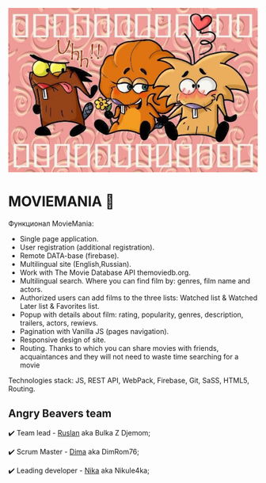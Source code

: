 ![Logo](./src/images/3_beavers.jpg)

# MOVIEMANIA 🐾

Функционал MovieMania:

- Single page application.
- User registration (additional registration).
- Remote DATA-base (firebase).
- Multilingual site (English,Russian).
- Work with The Movie Database API themoviedb.org.
- Multilingual search. Where you can find film by: genres, film name and actors.
- Authorized users can add films to the three lists: Watched list & Watched
  Later list & Favorites list.
- Popup with details about film: rating, popularity, genres, description,
  trailers, actors, rewievs.
- Pagination with Vanilla JS (pages navigation).
- Responsive design of site.
- Routing. Thanks to which you can share movies with friends, acquaintances and
  they will not need to waste time searching for a movie

Technologies stack: JS, REST API, WebPack, Firebase, Git, SaSS, HTML5, Routing.

## Angry Beavers team

✔️ Team lead - [Ruslan](https://github.com/RuslanZahriadskyi) aka Bulka Z
Djemom;

✔️ Scrum Master - [Dima](https://github.com/DimRom76) aka DimRom76;

✔️ Leading developer - [Nika](https://github.com/nikule4ka) aka Nikule4ka;
